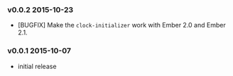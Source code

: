 ### v0.0.2 2015-10-23

* [BUGFIX] Make the `clock-initializer` work with Ember 2.0 and Ember 2.1.




### v0.0.1 2015-10-07

* initial release

